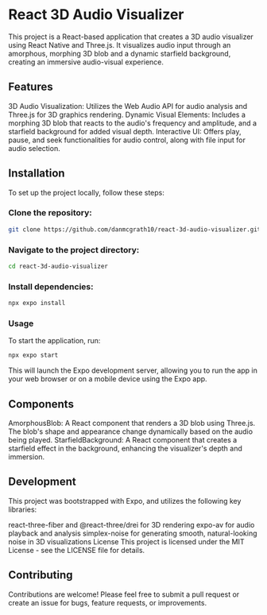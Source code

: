 # React 3D Audio Visualizer
This project is a React-based application that creates a 3D audio visualizer using React Native and Three.js. 
It visualizes audio input through an amorphous, morphing 3D blob and a dynamic starfield background, creating an immersive audio-visual experience.

## Features
3D Audio Visualization: Utilizes the Web Audio API for audio analysis and Three.js for 3D graphics rendering.
Dynamic Visual Elements: Includes a morphing 3D blob that reacts to the audio's frequency and amplitude, and a starfield background for added visual depth.
Interactive UI: Offers play, pause, and seek functionalities for audio control, along with file input for audio selection.
## Installation
To set up the project locally, follow these steps:

### Clone the repository:
```sh
git clone https://github.com/danmcgrath10/react-3d-audio-visualizer.git
```
### Navigate to the project directory:
```sh
cd react-3d-audio-visualizer
```
### Install dependencies:
```sh
npx expo install
```
### Usage
To start the application, run:

```sh
npx expo start
```
This will launch the Expo development server, allowing you to run the app in your web browser or on a mobile device using the Expo app.

## Components
AmorphousBlob: A React component that renders a 3D blob using Three.js. The blob's shape and appearance change dynamically based on the audio being played.
StarfieldBackground: A React component that creates a starfield effect in the background, enhancing the visualizer's depth and immersion.
## Development
This project was bootstrapped with Expo, and utilizes the following key libraries:

react-three-fiber and @react-three/drei for 3D rendering
expo-av for audio playback and analysis
simplex-noise for generating smooth, natural-looking noise in 3D visualizations
License
This project is licensed under the MIT License - see the LICENSE file for details.

## Contributing
Contributions are welcome! Please feel free to submit a pull request or create an issue for bugs, feature requests, or improvements.

